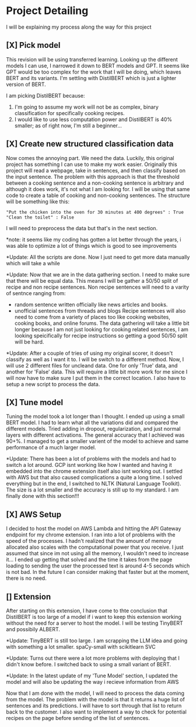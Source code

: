 # Project Detailing
I will be explaining my process along the way for this project

## **[X] Pick model**
This revision will be using transferred learning. Looking up the different models I can use, I narrowed it down to BERT models and GPT. It seems like GPT would be too complex for the work that I will be doing, which leaves BERT and its variants. I'm settling with DistilBERT which is just a lighter version of BERT. 

I am picking DistilBERT because:
1. I'm going to assume my work will not be as complex, binary classification for specifically cooking recipes.
2. I would like to use less computation power and DistilBERT is 40% smaller; as of right now, I'm still a beginner...

## **[X] Create new structured classification data**
Now comes the annoying part. We need the data. Luckily, this original project has something I can use to make my work easier. Originally this project will read a webpage, take in sentences, and then classify based on the input sentence. The problem with this approach is that the threshold between a cooking sentence and a non-cooking sentence is arbitrary and although it does work, it's not what I am looking for. I will be using that same code to create a table of cooking and non-cooking sentences. The structure will be something like this:
```
"Put the chicken into the oven for 30 minutes at 400 degrees" : True
"Clean the toilet" : False
```
I will need to preprocess the data but that's in the next section.

*note: it seems like my coding has gotten a lot better through the years, i was able to optimize a lot of things which is good to see improvements

*Update: All the scripts are done. Now I just need to get more data manually which will take a while

*Update: Now that we are in the data gathering section. I need to make sure that there will be equal data. This means I will be gather a 50/50 split of recipe and non recipe sentences. 
Non recipe sentences will need to a varity of sentnce ranging from:
- random sentence written officially like news articles and books. 
- unofficial sentences from threads and blogs
Recipe sentences will also need to come from a variety of places too like cooking websites, cooking books, and online forums.
The data gathering will take a little bit longer because I am not just looking for cooking related sentences, I am looking speicifically for recipe instructions so getting a good 50/50 split will be hard.

*Update: After a couple of tries of using my original scorer, it doesn't classify as well as I want it to. 
I will be switch to a different method. Now, I will use 2 different files for uncleand data. One for only 'True' data, and another for 'False' data. This will require a little bit more work for me since I will now have to make sure I put them in the correct location. I also have to setup a new script to process the data.

## **[X] Tune model**
Tuning the model took a lot longer than I thought. I ended up using a small BERT model. I had to learn what all the variations did and compared the different models. Tried adding in dropout, regularization, and just normal layers with different activations. The general accuracy that I achieved was 90+%. I managed to get a smaller varient of the model to achieve and same performance of a much larger model.

*Update: There has been a lot of problems with the models and had to switch a lot around. GCP isnt working like how I wanted and having it embedded into the chrome extension itself also isnt working out. I settled with AWS but that also caused complications a quite a long time. I solved everything but in the end, I switched to NLTK (Natural Language Toolkit). The size is a lot smaller and the accuracy is still up to my standard. I am finally done with this section!!!

## **[X] AWS Setup**
I decided to host the model on AWS Lambda and hitting the API Gateway endpoint for my chrome extension. I ran into a lot of problems with the speed of the processes. I hadn't realized that the amount of memory allocated also scales with the computational power that you receive. I just assumed that since im not using all the memory, I wouldn't need to increase it... I ended up getting that solved and the time it takes from the page loading to sending the user the processed text is around 4-5 seconds which is not bad. In the future I can consider making that faster but at the moment, there is no need.

## **[] Extension**
After starting on this extension, I have come to thte conclusion that DistilBERT is too large of a model if i want to keep this extension working without the need for a server to host the model. I will be testing TinyBERT and possibily ALBERT.

*Update: TinyBERT is still too large. I am scrapping the LLM idea and going with something a lot smaller. spaCy-small with scikitlearn SVC

*Update: Turns out there were a lot more problems with deploying that I didn't know before. I switched back to using a small variant of BERT.

*Update: In the latest update of my 'Tune Model' section, I updated the model and will also be updating the way i recieve information from AWS

Now that I am done with the model, I will need to process the data coming from the model. The problem with the model is that it returns a huge list of sentences and its predictions. I will have to sort through that list to return back to the customer. I also want to implement a way to check for potential recipes on the page before sending of the list of sentences.